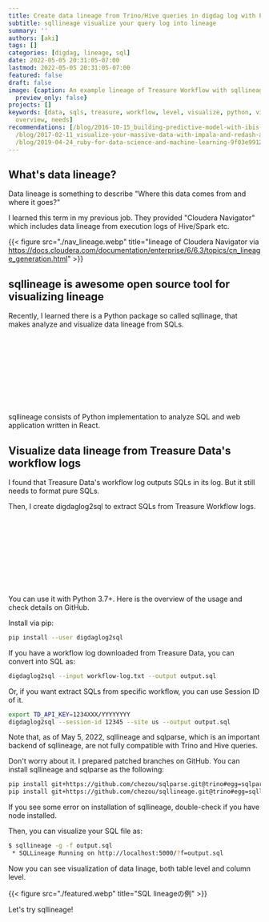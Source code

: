 ```yaml
---
title: Create data lineage from Trino/Hive queries in digdag log with Python
subtitle: sqllineage visualize your query log into lineage
summary: ''
authors: [aki]
tags: []
categories: [digdag, lineage, sql]
date: 2022-05-05 20:31:05-07:00
lastmod: 2022-05-05 20:31:05-07:00
featured: false
draft: false
image: {caption: An example lineage of Treasure Workflow with sqllineage, focal_point: '',
  preview_only: false}
projects: []
keywords: [data, sqls, treasure, workflow, level, visualize, python, visualizing,
  overview, needs]
recommendations: [/blog/2016-10-15_building-predictive-model-with-ibis--impala-and-scikit-learn-356b41f404e0/,
  /blog/2017-02-11_visualize-your-massive-data-with-impala-and-redash-afe31133c644/,
  /blog/2019-04-24_ruby-for-data-science-and-machine-learning-9f03e99125e0/]
---
```


## What's data lineage?

Data lineage is something to describe "Where this data comes from and where it goes?"

I learned this term in my previous job. They provided "Cloudera Navigator" which includes data lineage from execution logs of Hive/Spark etc.

{{< figure src="./nav_lineage.webp" title="lineage of Cloudera Navigator via https://docs.cloudera.com/documentation/enterprise/6/6.3/topics/cn_lineage_generation.html" >}}

## sqllineage is awesome open source tool for visualizing lineage

Recently, I learned there is a Python package so called sqllinage, that makes analyze and visualize data lineage from SQLs.

<div class="iframely-embed"><div class="iframely-responsive" style="height: 140px; padding-bottom: 0;"><a href="https://github.com/reata/sqllineage" data-iframely-url="//iframely.net/4q6WPtz?card=small"></a></div></div><script async src="//iframely.net/embed.js" charset="utf-8"></script>

sqllineage consists of Python implementation to analyze SQL and web application written in React.

## Visualize data lineage from Treasure Data's workflow logs

I found that Treasure Data's workflow log outputs SQLs in its log. But it still needs to format pure SQLs.

Then, I create digdaglog2sql to extract SQLs from Treasure Workflow logs.

<div class="iframely-embed"><div class="iframely-responsive" style="height: 140px; padding-bottom: 0;"><a href="https://github.com/chezou/digdaglog2sql" data-iframely-url="//iframely.net/5Up1iQ9?card=small"></a></div></div><script async src="//iframely.net/embed.js" charset="utf-8"></script>

You can use it with Python 3.7+. Here is the overview of the usage and check details on GitHub.

Install via pip:

```sh
pip install --user digdaglog2sql
```

If you have a workflow log downloaded from Treasure Data, you can convert into SQL as:

```sh
digdaglog2sql --input workflow-log.txt --output output.sql
```

Or, if you want extract SQLs from specific workflow, you can use Session ID of it.

```sh
export TD_API_KEY=1234XXX/YYYYYYYY
digdaglog2sql --session-id 12345 --site us --output output.sql
```

Note that, as of May 5, 2022, sqllineage and sqlparse, which is an important backend of sqllineage, are not fully compatible with Trino and Hive queries.

Don't worry about it. I prepared patched branches on GitHub. You can install sqllineage and sqlparse as the following:

```sh
pip install git+https://github.com/chezou/sqlparse.git@trino#egg=sqlparse==0.4.3.dev0
pip install git+https://github.com/chezou/sqllineage.git@trino#egg=sqllineage==1.3.4
```

If you see some error on installation of sqllineage, double-check if you have node installed.

Then, you can visualize your SQL file as:

```sh
$ sqllineage -g -f output.sql
 * SQLLineage Running on http://localhost:5000/?f=output.sql
```

Now you can see visualization of data linage, both table level and column level.

{{< figure src="./featured.webp" title="SQL lineageの例" >}}

Let's try sqllineage!
